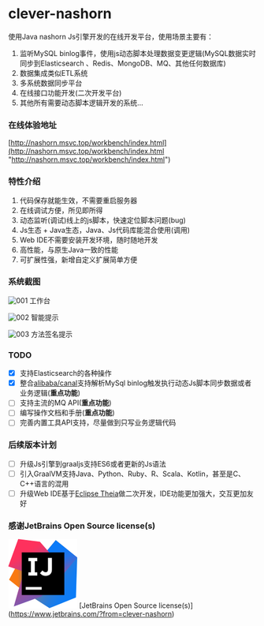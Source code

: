 # clever-nashorn
使用Java nashorn Js引擎开发的在线开发平台，使用场景主要有：
1. 监听MySQL binlog事件，使用js动态脚本处理数据变更逻辑(MySQL数据实时同步到Elasticsearch 、Redis、MongoDB、MQ、其他任何数据库)
1. 数据集成类似ETL系统
1. 多系统数据同步平台
1. 在线接口功能开发(二次开发平台)
1. 其他所有需要动态脚本逻辑开发的系统...

### 在线体验地址

[http://nashorn.msvc.top/workbench/index.html](http://nashorn.msvc.top/workbench/index.html "http://nashorn.msvc.top/workbench/index.html")


### 特性介绍

1. 代码保存就能生效，不需要重启服务器
1. 在线调试方便，所见即所得
1. 动态监听(调试)线上的js脚本，快速定位脚本问题(bug)
1. Js生态 + Java生态，Java、Js代码库能混合使用(调用)
1. Web IDE不需要安装开发环境，随时随地开发
1. 高性能，与原生Java一致的性能
1. 可扩展性强，新增自定义扩展简单方便

### 系统截图

![001](https://raw.githubusercontent.com/Lzw2016/clever-nashorn/master/images/001.png)
工作台


![002](https://raw.githubusercontent.com/Lzw2016/clever-nashorn/master/images/002.png)
智能提示


![003](https://raw.githubusercontent.com/Lzw2016/clever-nashorn/master/images/003.png)
方法签名提示

### TODO

- [x] 支持Elasticsearch的各种操作
- [x] 整合[alibaba/canal](https://github.com/alibaba/canal "alibaba/canal")支持解析MySql binlog触发执行动态Js脚本同步数据或者业务逻辑(**重点功能**)
- [ ] 支持主流的MQ API(**重点功能**)
- [ ] 编写操作文档和手册(**重点功能**)
- [ ] 完善内置工具API支持，尽量做到只写业务逻辑代码

### 后续版本计划
- [ ] 升级Js引擎到graaljs支持ES6或者更新的Js语法
- [ ] 引入GraalVM支持Java、Python、Ruby、R、Scala、Kotlin，甚至是C、C++语言的混用
- [ ] 升级Web IDE基于[Eclipse Theia](https://theia-ide.org/ "Eclipse Theia")做二次开发，IDE功能更加强大，交互更加友好

### 感谢JetBrains Open Source license(s)

![intellij-idea](https://raw.githubusercontent.com/Lzw2016/clever-nashorn/master/images/icon-intellij-idea.svg)
[JetBrains Open Source license(s)] (https://www.jetbrains.com/?from=clever-nashorn)
